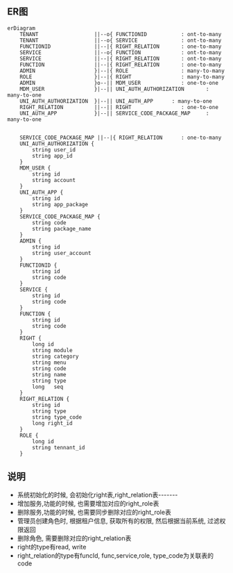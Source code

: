 ## ER图
```mermaid
erDiagram
	TENANT					||--o{ FUNCTIONID			: ont-to-many
	TENANT					||--o{ SERVICE				: ont-to-many
    FUNCTIONID  			||--|{ RIGHT_RELATION       : one-to-many
    SERVICE     			||--o{ FUNCTION     		: ont-to-many
	SERVICE     			||--|{ RIGHT_RELATION     	: ont-to-many
    FUNCTION    			||--|{ RIGHT_RELATION       : one-to-many
	ADMIN        			}|--|{ ROLE   				: many-to-many
	ROLE        			}|--|{ RIGHT   				: many-to-many
	ADMIN        			}o--|| MDM_USER   			: one-to-one
	MDM_USER    			}|--|| UNI_AUTH_AUTHORIZATION      	: many-to-one
	UNI_AUTH_AUTHORIZATION 	}|--|| UNI_AUTH_APP      : many-to-one
    RIGHT_RELATION  		||--|| RIGHT        		: one-to-one
	UNI_AUTH_APP    		}|--|| SERVICE_CODE_PACKAGE_MAP     : many-to-one
	
	
	SERVICE_CODE_PACKAGE_MAP ||--|{ RIGHT_RELATION      : one-to-many
	UNI_AUTH_AUTHORIZATION {
	    string user_id
        string app_id
    }
	MDM_USER {
	    string id
        string account
    }
	UNI_AUTH_APP {
	    string id
        string app_package
    }
	SERVICE_CODE_PACKAGE_MAP {
        string code
		string package_name
    } 
	ADMIN {
        string id
		string user_account
    } 
    FUNCTIONID {
        string id
		string code
    } 
	SERVICE {
        string id
		string code
    }
    FUNCTION {
        string id
		string code
    }
    RIGHT {
        long id
        string module
        string category
        string menu
        string code
        string name
        string type
		long   seq
    }
    RIGHT_RELATION {
        string id
		string type
        string type_code
        long right_id
    }
    ROLE {
        long id
		string tennant_id
    }
```

## 说明
- 系统初始化的时候, 会初始化right表,right_relation表-------
- 增加服务,功能的时候, 也需要增加对应的right_role表
- 删除服务,功能的时候, 也需要同步删除对应的right_role表
- 管理员创建角色时, 根据租户信息, 获取所有的权限, 然后根据当前系统, 过滤权限返回
- 删除角色, 需要删除对应的right_relation表
- right的type有read, write
- right_relation的type有funcId, func,service,role, type_code为关联表的code

